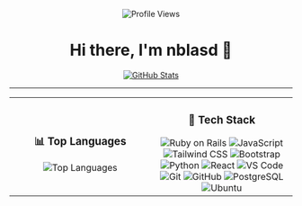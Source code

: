 <p align="center">
  <img src="https://komarev.com/ghpvc/?username=nblasd&color=blue" alt="Profile Views" />
</p>

<h1 align="center">Hi there, I'm nblasd 👋</h1>

<p align="center">
  <a href="https://github.com/nblasd">
    <img src="https://github-readme-stats.vercel.app/api?username=nblasd&count_private=true&show_icons=true&hide=stars&bg_color=ffffff&text_color=0A2540&title_color=635BFF&custom_title=GitHub%20Stats" alt="GitHub Stats" />
  </a>
</p>

---

<table width="100%">
  <tr>
    <td width="50%" align="center">
      <h3>📊 Top Languages</h3>
      <img src="https://github-readme-stats.vercel.app/api/top-langs/?username=nblasd&layout=compact&theme=vision-friendly-dark" alt="Top Languages" />
    </td>
    <td width="50%" align="center">
      <h3>🚀 Tech Stack</h3>
      <img src="https://img.shields.io/badge/Ruby%20on%20Rails-CC0000?style=for-the-badge&logo=rubyonrails&logoColor=white" alt="Ruby on Rails"/>
      <img src="https://img.shields.io/badge/JavaScript-F7DF1E?style=for-the-badge&logo=javascript&logoColor=black" alt="JavaScript"/>
      <img src="https://img.shields.io/badge/Tailwind_CSS-38B2AC?style=for-the-badge&logo=tailwind-css&logoColor=white" alt="Tailwind CSS"/>
      <img src="https://img.shields.io/badge/Bootstrap-563D7C?style=for-the-badge&logo=bootstrap&logoColor=white" alt="Bootstrap"/>
      <img src="https://img.shields.io/badge/Python-3776AB?style=for-the-badge&logo=python&logoColor=white" alt="Python"/>
      <img src="https://img.shields.io/badge/React-61DAFB?style=for-the-badge&logo=react&logoColor=black" alt="React"/>
      <img src="https://img.shields.io/badge/VS%20Code-007ACC?style=for-the-badge&logo=visual-studio-code&logoColor=white" alt="VS Code"/>
      <img src="https://img.shields.io/badge/Git-F05032?style=for-the-badge&logo=git&logoColor=white" alt="Git"/>
      <img src="https://img.shields.io/badge/GitHub-181717?style=for-the-badge&logo=github&logoColor=white" alt="GitHub"/>
      <img src="https://img.shields.io/badge/PostgreSQL-316192?style=for-the-badge&logo=postgresql&logoColor=white" alt="PostgreSQL"/>
      <img src="https://img.shields.io/badge/Ubuntu-E95420?style=for-the-badge&logo=ubuntu&logoColor=white" alt="Ubuntu"/>
    </td>
  </tr>
</table>

